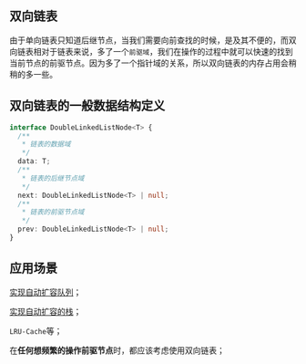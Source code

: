 ## 双向链表

由于单向链表只知道后继节点，当我们需要向前查找的时候，是及其不便的，而双向链表相对于链表来说，多了一个`前驱域`，我们在操作的过程中就可以快速的找到当前节点的前驱节点。因为多了一个指针域的关系，所以双向链表的内存占用会稍稍的多一些。

## 双向链表的一般数据结构定义

```TypeScript
interface DoubleLinkedListNode<T> {
  /**
   * 链表的数据域
   */
  data: T;
  /**
   * 链表的后继节点域
   */
  next: DoubleLinkedListNode<T> | null;
  /**
   * 链表的前驱节点域
   */
  prev: DoubleLinkedListNode<T> | null;
}
```

## 应用场景

[实现自动扩容队列](/data-structure/queue/desc.md)；

[实现自动扩容的栈](/data-structure/stack/desc.md)；

`LRU-Cache`等；

在**任何想频繁的操作前驱节点**时，都应该考虑使用双向链表；


